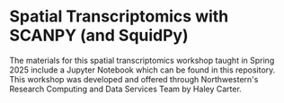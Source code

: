 # Spatial Transcriptomics with SCANPY (and SquidPy)
The materials for this spatial transcriptomics workshop taught in Spring 2025 include a Jupyter Notebook which can be found in this repository. This workshop was developed and offered through Northwestern's Research Computing and Data Services Team by Haley Carter.
